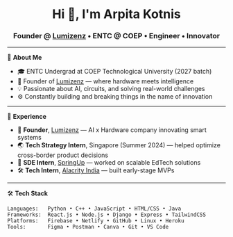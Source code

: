 <h1 align="center">Hi 👋, I'm Arpita Kotnis</h1>
<h3 align="center">Founder @ <a href="https://lumizenz.com" target="_blank">Lumizenz</a> • ENTC @ COEP • Engineer • Innovator</h3>

---

🌟 **About Me**
- 🎓 ENTC Undergrad at COEP Technological University (2027 batch)
- 🚀 Founder of [Lumizenz](https://lumizenz.com) — where hardware meets intelligence
- 💡 Passionate about AI, circuits, and solving real-world challenges
- ⚙️ Constantly building and breaking things in the name of innovation

---

💼 **Experience**
- 🧠 **Founder**, [Lumizenz](https://lumizenz.com) — AI x Hardware company innovating smart systems  
- 🌏 **Tech Strategy Intern**, Singapore (Summer 2024) — helped optimize cross-border product decisions  
- 🌱 **SDE Intern**, [SpringUp](https://springup.in) — worked on scalable EdTech solutions  
- 🛠️ **Tech Intern**, [Alacrity India](https://alacrityindia.com) — built early-stage MVPs

---

🛠️ **Tech Stack**
```text
Languages:   Python • C++ • JavaScript • HTML/CSS • Java
Frameworks:  React.js • Node.js • Django • Express • TailwindCSS
Platforms:   Firebase • Netlify • GitHub • Linux • Heroku
Tools:       Figma • Postman • Canva • Git • VS Code
